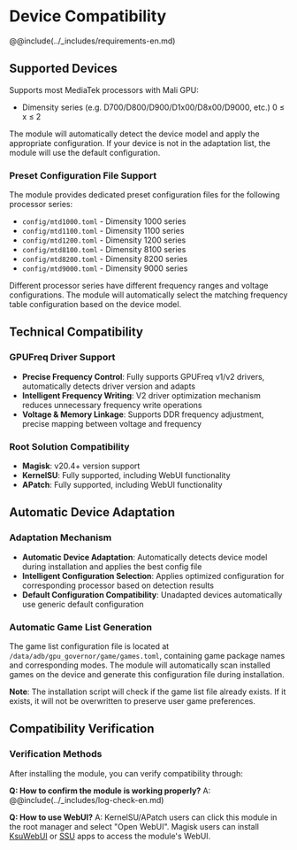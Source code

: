 # Device Compatibility

@@include(../_includes/requirements-en.md)

## Supported Devices

Supports most MediaTek processors with Mali GPU:

- Dimensity series (e.g. D700/D800/D900/D1x00/D8x00/D9000, etc.) 0 ≤ x ≤ 2

The module will automatically detect the device model and apply the appropriate configuration.
If your device is not in the adaptation list, the module will use the default configuration.

### Preset Configuration File Support

The module provides dedicated preset configuration files for the following processor series:

- `config/mtd1000.toml` - Dimensity 1000 series
- `config/mtd1100.toml` - Dimensity 1100 series
- `config/mtd1200.toml` - Dimensity 1200 series
- `config/mtd8100.toml` - Dimensity 8100 series
- `config/mtd8200.toml` - Dimensity 8200 series
- `config/mtd9000.toml` - Dimensity 9000 series

Different processor series have different frequency ranges and voltage configurations. The module will automatically select the matching frequency table configuration based on the device model.

## Technical Compatibility

### GPUFreq Driver Support

- **Precise Frequency Control**: Fully supports GPUFreq v1/v2 drivers, automatically detects driver version and adapts
- **Intelligent Frequency Writing**: V2 driver optimization mechanism reduces unnecessary frequency write operations
- **Voltage & Memory Linkage**: Supports DDR frequency adjustment, precise mapping between voltage and frequency

### Root Solution Compatibility

- **Magisk**: v20.4+ version support
- **KernelSU**: Fully supported, including WebUI functionality
- **APatch**: Fully supported, including WebUI functionality

## Automatic Device Adaptation

### Adaptation Mechanism

- **Automatic Device Adaptation**: Automatically detects device model during installation and applies the best config file
- **Intelligent Configuration Selection**: Applies optimized configuration for corresponding processor based on detection results
- **Default Configuration Compatibility**: Unadapted devices automatically use generic default configuration

### Automatic Game List Generation

The game list configuration file is located at `/data/adb/gpu_governor/game/games.toml`, containing game package names and corresponding modes. The module will automatically scan installed games on the device and generate this configuration file during installation.

**Note**: The installation script will check if the game list file already exists. If it exists, it will not be overwritten to preserve user game preferences.

## Compatibility Verification

### Verification Methods

After installing the module, you can verify compatibility through:

**Q: How to confirm the module is working properly?**
A: @@include(../_includes/log-check-en.md)

**Q: How to use WebUI?**
A: KernelSU/APatch users can click this module in the root manager and select "Open WebUI". Magisk users can install [KsuWebUI](https://github.com/5ec1cff/KsuWebUIStandalone) or [SSU](https://ssu.oom-wg.dev/base/install) apps to access the module's WebUI.
